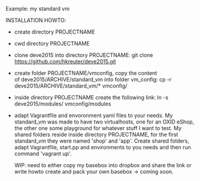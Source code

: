 Example: my standard vm

INSTALLATION HOWTO:

- create directory PROJECTNAME
- cwd directory PROJECTNAME
- clone deve2015 into directory PROJECTNAME:
  git clone https://github.com/hkreuter/deve2015.git
- create folder PROJECTNAME/vmconfig, copy the content  
  of deve2015/ARCHIVE/standard_vm into folder vm_config:
  cp -r deve2015/ARCHIVE/standard_vm/* vmconfig/
- inside directory PROJECTNAME create the following link:
  ln -s deve2015/modules/ vmconfig/modules
- adapt Vagrantfile and envoronment yaml files to your needs.
  My standard_vm was made to have two virtualhosts, one for an 
  OXID eShop, the other one some playground for whatever stuff
  I want to test. My shared folders reside inside directory PROJECTNAME,
  for the first standard_vm they were named 'shop' and 'app'.
  Create shared folders, adapt Vagrantfile, start.pp and environments 
  to you needs and then run command 'vagrant up'.
  
  WIP: need to either copy my basebox into dropbox and share the link
       or write howto create and pack your own basebox -> coming soon. 